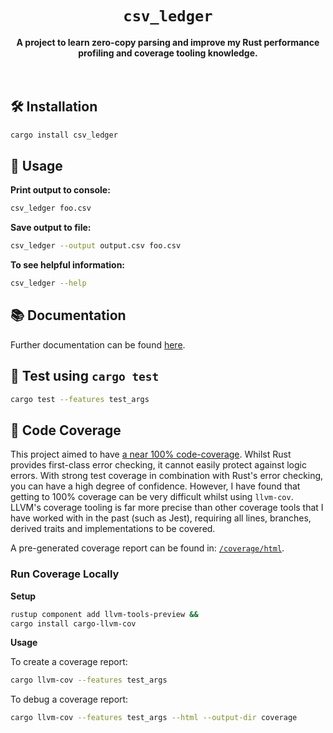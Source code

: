 <div align="center">
  <h1><code>csv_ledger</code></h1>
  <strong>
    A project to learn zero-copy parsing and improve my Rust performance profiling and coverage tooling knowledge.
  </strong>
</div>
<br><br>

## 🛠 Installation

```sh
cargo install csv_ledger
```

## 🔋 Usage

**Print output to console:**

```sh
csv_ledger foo.csv
```

**Save output to file:**
```sh
csv_ledger --output output.csv foo.csv
```

**To see helpful information:**

```sh
csv_ledger --help
```

## 📚 Documentation

Further documentation can be found [here](https://docs.rs/csv_ledger).

## 🔬 Test using `cargo test`

```sh
cargo test --features test_args
```

## 📝 Code Coverage

This project aimed to have [a near 100% code-coverage](https://unazoomer.net/csv-ledger/coverage/html). Whilst Rust provides first-class error checking, it cannot easily protect against logic errors. With strong test coverage in combination with Rust's error checking, you can have a high degree of confidence. However, I have found that getting to 100% coverage can be very difficult whilst using `llvm-cov`. LLVM's coverage tooling is far more precise than other coverage tools that I have worked with in the past (such as Jest), requiring all lines, branches, derived traits and implementations to be covered.

A pre-generated coverage report can be found in: [`/coverage/html`](https://unazoomer.net/csv-ledger/coverage/html).


### Run Coverage Locally

**Setup**

```sh
rustup component add llvm-tools-preview &&
cargo install cargo-llvm-cov
```

**Usage**

To create a coverage report:

```sh
cargo llvm-cov --features test_args
```

To debug a coverage report:

```sh
cargo llvm-cov --features test_args --html --output-dir coverage
```